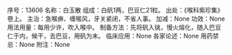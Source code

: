 序号：13606
名称：白玉散
组成：白矾1两，巴豆仁21粒。
出处：《喉科紫珍集》卷上。
主治：急喉痹、缠喉风，牙关紧闭，不省人事。
加减：None
功效：None
用法用量：每用少许，吹入喉中。
制备方法：先将矾入铫，慢火熔化，随入巴豆仁于内，候干，去巴豆，用矾为末。
临床应用：None
各家论述：None
用药禁忌：None
附注：None
